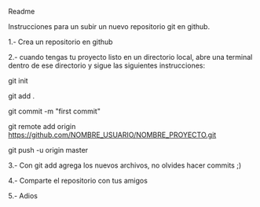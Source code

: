 
Readme

Instrucciones para un subir un nuevo repositorio git en github.

1.- Crea un repositorio en github

2.- cuando tengas tu proyecto listo en un directorio local, abre una terminal dentro de ese
directorio y sigue las siguientes instrucciones:

git init

git add .

git commit -m "first commit"

git remote add origin https://github.com/NOMBRE_USUARIO/NOMBRE_PROYECTO.git

git push -u origin master

3.- Con git add agrega los nuevos archivos, no olvides hacer commits ;)

4.- Comparte el repositorio con tus amigos 

5.- Adios
